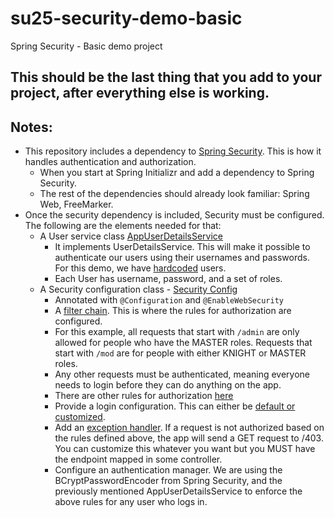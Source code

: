 # su25-security-demo-basic
Spring Security - Basic demo project
## This should be the last thing that you add to your project, after everything else is working.
## Notes:
- This repository includes a dependency to [Spring Security](https://github.com/uncg-csc340/su25-security-demo-basic/blob/77d61af329538b927af99631337a0ba17aa497b4/pom.xml#L33). This is how it handles authentication and authorization.
     - When you start at Spring Initializr and add a dependency to Spring Security.
     - The rest of the dependencies should already look familiar: Spring Web, FreeMarker.
- Once the security dependency is included, Security must be configured. The following are the elements needed for that:
     -   A User service class [AppUserDetailsService](https://github.com/uncg-csc340/su25-security-demo-basic/blob/77d61af329538b927af99631337a0ba17aa497b4/src/main/java/com/csc340/security_demo_basic/security/AppUserDetailsService.java#L14)
         - It implements UserDetailsService. This will make it possible to authenticate our users using their usernames and passwords. For this demo, we have [hardcoded](https://github.com/uncg-csc340/su25-security-demo-basic/blob/0f9c8cbbf54aa46bf01d1b82f398a5067d08624e/src/main/java/com/csc340/security_demo_basic/security/AppUserDetailsService.java#L25) users.
         - Each User has username, password, and a set of roles.
  -  A Security configuration class - [Security Config](https://github.com/uncg-csc340/su25-security-demo-basic/blob/77d61af329538b927af99631337a0ba17aa497b4/src/main/java/com/csc340/security_demo_basic/security/SecurityConfig.java#L14)
      -   Annotated with `@Configuration` and `@EnableWebSecurity`
      -   A [filter chain](https://github.com/uncg-csc340/su25-security-demo-basic/blob/77d61af329538b927af99631337a0ba17aa497b4/src/main/java/com/csc340/security_demo_basic/security/SecurityConfig.java#L19). This is where the rules for authorization are configured.
      -   For this example, all requests that start with `/admin` are only allowed for people who have the MASTER roles. Requests that start with `/mod` are for people with either KNIGHT or MASTER roles.
      -   Any other requests must be authenticated, meaning everyone needs to login before they can do anything on the app.
      -   There are other rules for authorization [here](https://docs.spring.io/spring-security/reference/servlet/authorization/authorize-http-requests.html#authorize-requests)
      -   Provide a login configuration. This can either be [default or customized](https://docs.spring.io/spring-security/reference/servlet/authentication/passwords/form.html).
      -   Add an [exception handler](https://docs.spring.io/spring-security/reference/servlet/authentication/passwords/form.html). If a request is not authorized based on the rules defined above, the app will send a GET request to /403. You can customize this whatever you want but you MUST have the endpoint mapped in some controller.
      -   Configure an authentication manager. We are using the BCryptPasswordEncoder from Spring Security, and the previously mentioned AppUserDetailsService to enforce the above rules for any user who logs in.
